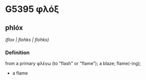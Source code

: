# G5395 φλόξ

## phlóx

_(flox | flohks | flohks)_

### Definition

from a primary φλέγω (to "flash" or "flame"); a blaze; flame(-ing); 

- a flame
